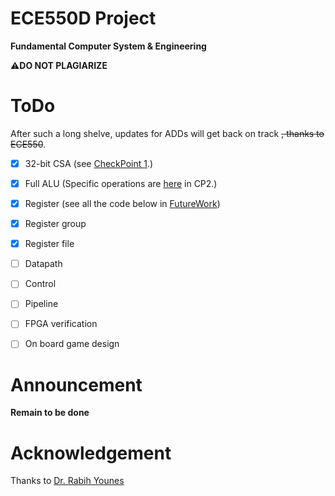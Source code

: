 # ECE550D Project  
**Fundamental Computer System & Engineering**

⚠**DO NOT PLAGIARIZE** 

# ToDo
After such a long shelve, updates for ADDs will get back on track ~~, thanks to ECE550~~.
- [x] 32-bit CSA (see [CheckPoint 1](https://github.com/4Nanai/ECE550/tree/master/CheckPoint1).)

- [x] Full ALU (Specific operations are [here](https://github.com/4Nanai/ECE550/tree/master/CheckPoint2) in CP2.)

- [x] Register (see all the code below in [FutureWork](https://github.com/4Nanai/ECE550/tree/master/FutureWork))

- [x] Register group

- [x] Register file

- [ ] Datapath

- [ ] Control

- [ ] Pipeline

- [ ] FPGA verification

* [ ] On board game design

# Announcement
**Remain to be done**

# Acknowledgement  
Thanks to [Dr. Rabih Younes](https://rabihyounes.com/550f24.html)
